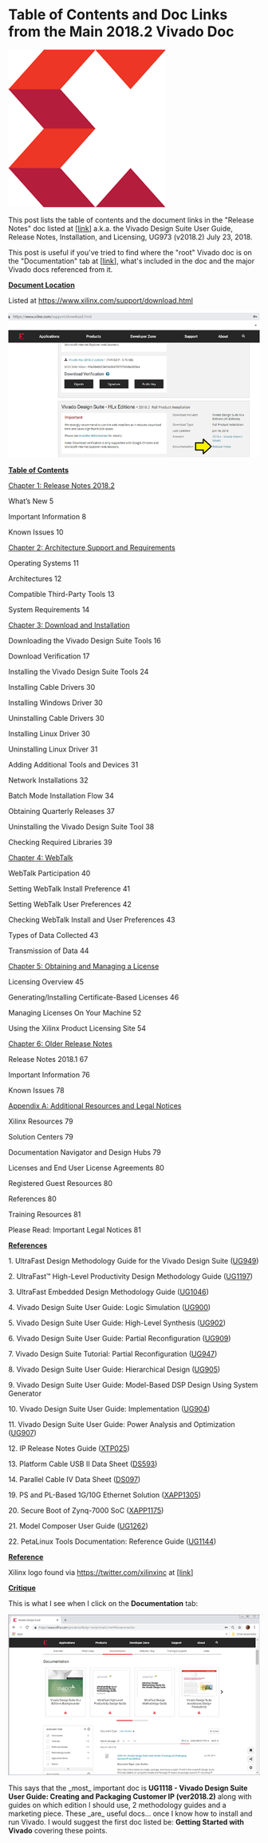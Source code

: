 # Table of Contents and Doc Links from the Main 2018.2 Vivado Doc

![xilinx_logo_1](xilinx_logo_1.png)

This post lists the table of contents and the document links in the "Release Notes" doc listed at \[[<u><span>link</span></u>](https://www.xilinx.com/cgi-bin/docs/rdoc?v=latest;d=ug973-vivado-release-notes-install-license.pdf)\] a.k.a. the Vivado Design Suite User Guide, Release Notes, Installation, and Licensing, UG973 (v2018.2) July 23, 2018.

This post is useful if you've tried to find where the "root" Vivado doc is on the "Documentation" tab at \[[<u><span>link</span></u>](https://www.xilinx.com/products/design-tools/vivado.html#documentation)\], what's included in the doc and the major Vivado docs referenced from it.

**<u><span>Document Location</span></u>**

Listed at https://www.xilinx.com/support/download.html 

![document_location_2](document_location_2.png)

**<u><span>Table of Contents</span></u>**

<u><span>Chapter 1: Release Notes 2018.2</span></u>

What’s New 5

Important Information 8

Known Issues 10

<u><span>Chapter 2: Architecture Support and Requirements</span></u>

Operating Systems 11

Architectures 12

Compatible Third-Party Tools 13

System Requirements 14

<u><span>Chapter 3: Download and Installation</span></u>

Downloading the Vivado Design Suite Tools 16

Download Verification 17

Installing the Vivado Design Suite Tools 24

Installing Cable Drivers 30

Installing Windows Driver 30

Uninstalling Cable Drivers 30

Installing Linux Driver 30

Uninstalling Linux Driver 31

Adding Additional Tools and Devices 31

Network Installations 32

Batch Mode Installation Flow 34

Obtaining Quarterly Releases 37

Uninstalling the Vivado Design Suite Tool 38

Checking Required Libraries 39

<u><span>Chapter 4: WebTalk</span></u>

WebTalk Participation 40

Setting WebTalk Install Preference 41

Setting WebTalk User Preferences 42

Checking WebTalk Install and User Preferences 43

Types of Data Collected 43

Transmission of Data 44

<u><span>Chapter 5: Obtaining and Managing a License</span></u>

Licensing Overview 45

Generating/Installing Certificate-Based Licenses 46

Managing Licenses On Your Machine 52

Using the Xilinx Product Licensing Site 54

<u><span>Chapter 6: Older Release Notes</span></u>

Release Notes 2018.1 67

Important Information 76

Known Issues 78

<u><span>Appendix A: Additional Resources and Legal Notices</span></u>

Xilinx Resources 79

Solution Centers 79

Documentation Navigator and Design Hubs 79

Licenses and End User License Agreements 80

Registered Guest Resources 80

References 80

Training Resources 81

Please Read: Important Legal Notices 81

**<u><span>References</span></u>**

1\. UltraFast Design Methodology Guide for the Vivado Design Suite ([<u><span>UG949</span></u>](https://www.xilinx.com/cgi-bin/docs/rdoc?v=2018.2;d=ug949-vivado-design-methodology.pdf))

2\. UltraFast™ High-Level Productivity Design Methodology Guide ([<u><span>UG1197</span></u>](https://www.xilinx.com/cgi-bin/docs/rdoc?d=ug1197-vivado-high-level-productivity.pdf))

3\. UltraFast Embedded Design Methodology Guide ([<u><span>UG1046</span></u>](https://www.xilinx.com/cgi-bin/docs/rdoc?d=ug1046-ultrafast-design-methodology-guide.pdf))

4\. Vivado Design Suite User Guide: Logic Simulation ([<u><span>UG900</span></u>](https://www.xilinx.com/cgi-bin/docs/rdoc?v=2018.2;d=ug900-vivado-logic-simulation.pdf))

5\. Vivado Design Suite User Guide: High-Level Synthesis ([<u><span>UG902</span></u>](https://www.xilinx.com/cgi-bin/docs/rdoc?v=2018.2;d=ug902-vivado-high-level-synthesis.pdf))

6\. Vivado Design Suite User Guide: Partial Reconfiguration ([<u><span>UG909</span></u>](https://www.xilinx.com/cgi-bin/docs/rdoc?v=2018.2;d=ug909-vivado-partial-reconfiguration.pdf))

7\. Vivado Design Suite Tutorial: Partial Reconfiguration ([<u><span>UG947</span></u>](https://www.xilinx.com/cgi-bin/docs/rdoc?v=2018.2;d=ug947-vivado-partial-reconfiguration-tutorial.pdf))

8\. Vivado Design Suite User Guide: Hierarchical Design ([<u><span>UG905</span></u>](https://www.xilinx.com/cgi-bin/docs/rdoc?v=2018.2;d=ug905-vivado-hierarchical-design.pdf))

9\. Vivado Design Suite User Guide: Model-Based DSP Design Using System Generator

10\. Vivado Design Suite User Guide: Implementation ([<u><span>UG904</span></u>](https://www.xilinx.com/cgi-bin/docs/rdoc?v=2018.2;d=ug904-vivado-implementation.pdf))

11\. Vivado Design Suite User Guide: Power Analysis and Optimization ([<u><span>UG907</span></u>](https://www.xilinx.com/cgi-bin/docs/rdoc?v=2018.2;d=ug907-vivado-power-analysis-optimization.pdf))

12\. IP Release Notes Guide ([<u><span>XTP025</span></u>](https://www.xilinx.com/cgi-bin/docs/ndoc?t=ip+doc;d=xtp025.pdf))

13\. Platform Cable USB II Data Sheet ([<u><span>DS593</span></u>](https://www.xilinx.com/cgi-bin/docs/ndoc?t=data+sheet;d=ds593.pdf))

14\. Parallel Cable IV Data Sheet ([<u><span>DS097</span></u>](https://www.xilinx.com/cgi-bin/docs/ndoc?t=data+sheet;d=ds097.pdf))

19\. PS and PL-Based 1G/10G Ethernet Solution ([<u><span>XAPP1305</span></u>](https://www.xilinx.com/cgi-bin/docs/ndoc?t=application_notes;d=xapp1305-ps-pl-based-ethernet-solution.pdf))

20\. Secure Boot of Zynq-7000 SoC ([<u><span>XAPP1175</span></u>](https://www.xilinx.com/cgi-bin/docs/ndoc?t=application_notes;d=xapp1175_zynq_secure_boot.pdf))

21\. Model Composer User Guide ([<u><span>UG1262</span></u>](https://www.xilinx.com/cgi-bin/docs/rdoc?v=2018.2;d=ug1262-model-composer-user-guide.pdf))

22\. PetaLinux Tools Documentation: Reference Guide ([<u><span>UG1144</span></u>](https://www.xilinx.com/cgi-bin/docs/rdoc?v=2018.2;d=ug1144-petalinux-tools-reference-guide.pdf))

**<u><span>Reference</span></u>**

 Xilinx logo found via https://twitter.com/xilinxinc at [[link](https://pbs.twimg.com/profile_images/535545777020338176/pEWdIYq__400x400.png)] 

**<u><span>Critique</span></u>**

This is what I see when I click on the **Documentation** tab:

![documentation_tab_3](documentation_tab_3.png)

This says that the \_most\_ important doc is **UG1118 - Vivado Design Suite User Guide: Creating and Packaging Customer IP (ver2018.2)** along with guides on which edition I should use, 2 methodology guides and a marketing piece. These \_are\_ useful docs... once I know how to install and run Vivado. I would suggest the first doc listed be: **Getting Started with Vivado** covering these points.